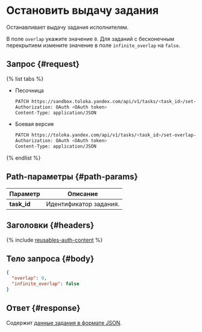 # Остановить выдачу задания

Останавливает выдачу задания исполнителям.

В поле `overlap` укажите значение `0`. Для заданий с бесконечным перекрытием измените значение в поле `infinite_overlap` на `false`.

## Запрос {#request}

{% list tabs %}

- Песочница

    ```bash
    PATCH https://sandbox.toloka.yandex.com/api/v1/tasks/<task_id>/set-overlap-or-min
    Authorization: OAuth <OAuth token>
    Content-Type: application/JSON
    ```

- Боевая версия

    ```bash
    PATCH https://toloka.yandex.com/api/v1/tasks/<task_id>/set-overlap-or-min
    Authorization: OAuth <OAuth token>
    Content-Type: application/JSON
    ```

{% endlist %}

## Path-параметры {#path-params}

Параметр | Описание
----- | -----
**task_id** | Идентификатор задания.

## Заголовки {#headers}

{% include [reusables-auth-content](../_includes/reusables/id-reusables/auth-content.md) %}

## Тело запроса {#body}

```json
{
  "overlap": 0,
  "infinite_overlap": false
}
```

## Ответ {#response}

Содержит [данные задания в формате JSON](create-task.md#body).
